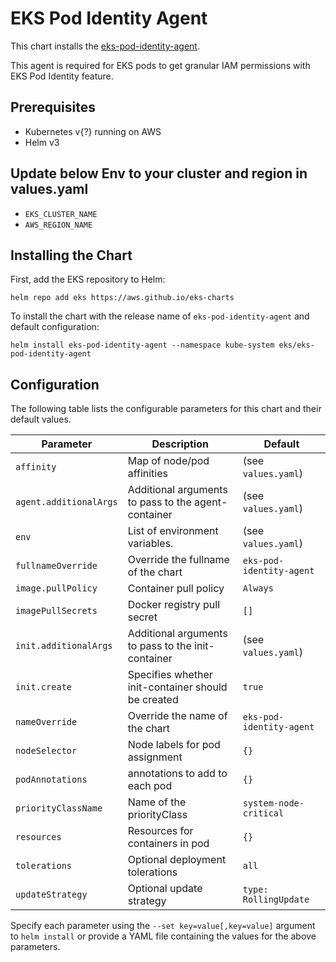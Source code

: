 # EKS Pod Identity Agent

This chart installs the [eks-pod-identity-agent](https://github.com/aws/eks-pod-identity-agent).

This agent is required for EKS pods to get granular IAM permissions with EKS Pod Identity feature.

## Prerequisites

- Kubernetes v{?} running on AWS
- Helm v3

## Update below Env to your cluster and region in values.yaml

* `EKS_CLUSTER_NAME` 
* `AWS_REGION_NAME`

## Installing the Chart

First, add the EKS repository to Helm:

```
helm repo add eks https://aws.github.io/eks-charts
```

To install the chart with the release name of `eks-pod-identity-agent` and default configuration:

```
helm install eks-pod-identity-agent --namespace kube-system eks/eks-pod-identity-agent
```

## Configuration

The following table lists the configurable parameters for this chart and their default values.

| Parameter                 | Description                                             | Default                  |
|---------------------------|---------------------------------------------------------|--------------------------|
| `affinity`                | Map of node/pod affinities                              | (see `values.yaml`)      |
| `agent.additionalArgs`    | Additional arguments to pass to the agent-container     | (see `values.yaml`)      |
| `env`                     | List of environment variables.                          | (see `values.yaml`)      |
| `fullnameOverride`        | Override the fullname of the chart                      | `eks-pod-identity-agent` |
| `image.pullPolicy`        | Container pull policy                                   | `Always`                 |
| `imagePullSecrets`        | Docker registry pull secret                             | `[]`                     |
| `init.additionalArgs`     | Additional arguments to pass to the init-container      | (see `values.yaml`)      |
| `init.create`             | Specifies whether init-container should be created      | `true`                   |
| `nameOverride`            | Override the name of the chart                          | `eks-pod-identity-agent` |
| `nodeSelector`            | Node labels for pod assignment                          | `{}`                     |
| `podAnnotations`          | annotations to add to each pod                          | `{}`                     |
| `priorityClassName`       | Name of the priorityClass                               | `system-node-critical`   |
| `resources`               | Resources for containers in pod                         | `{}`                     |
| `tolerations`             | Optional deployment tolerations                         | `all`                    |
| `updateStrategy`          | Optional update strategy                                | `type: RollingUpdate`    |

Specify each parameter using the `--set key=value[,key=value]` argument to `helm install` or provide a YAML file
containing the values for the above parameters.
